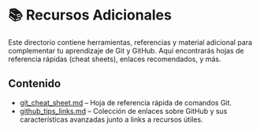 # 📚 Recursos Adicionales

Este directorio contiene herramientas, referencias y material adicional para complementar tu aprendizaje de Git y GitHub. Aquí encontrarás hojas de referencia rápidas (cheat sheets), enlaces recomendados, y más.

## Contenido

- [git_cheat_sheet.md](git_cheat_sheet.md) – Hoja de referencia rápida de comandos Git.
- [github_tips_links.md](github_tips_links.md) – Colección de enlaces sobre GitHub y sus características avanzadas junto a links a recursos útiles.
